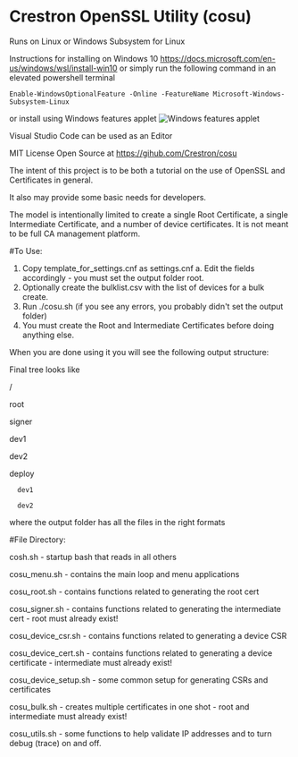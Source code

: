 # Crestron OpenSSL Utility (cosu)

Runs on Linux or Windows Subsystem for Linux

Instructions for installing on Windows 10 https://docs.microsoft.com/en-us/windows/wsl/install-win10 
or simply run the following command in an elevated powershell terminal  
```
Enable-WindowsOptionalFeature -Online -FeatureName Microsoft-Windows-Subsystem-Linux
```
or install using Windows features applet
![Windows features applet](./WSL-GUIInstall.png "Windows features applet")


Visual Studio Code can be used as an Editor

MIT License Open Source at https://gihub.com/Crestron/cosu

The intent of this project is to be both a tutorial on the use of OpenSSL and Certificates in general.

It also may provide some basic needs for developers.

The model is intentionally limited to create a single Root Certificate, a single Intermediate Certificate,
and a number of device certificates. It is not meant to be full CA management platform.

#To Use:

1. Copy template_for_settings.cnf as settings.cnf
    a. Edit the fields accordingly - you must set the output folder root.
2. Optionally create the bulklist.csv with the list of devices for a bulk create.
3. Run ./cosu.sh (if you see any errors, you probably didn't set the output folder)
4. You must create the Root and Intermediate Certificates before doing anything else.


When you are done using it you will see the following output structure:

Final tree looks like

/

   root

   signer

   dev1

   dev2

   deploy

      dev1

      dev2

where the output folder has all the files in the right formats

#File Directory:

cosh.sh - startup bash that reads in all others

cosu_menu.sh - contains the main loop and menu applications

cosu_root.sh - contains functions related to generating the root cert

cosu_signer.sh - contains functions related to generating the intermediate cert - root must already exist!

cosu_device_csr.sh - contains functions related to generating a device CSR

cosu_device_cert.sh - contains functions related to generating a device certificate - intermediate must already exist!

cosu_device_setup.sh - some common setup for generating CSRs and certificates

cosu_bulk.sh - creates multiple certificates in one shot - root and intermediate must already exist!

cosu_utils.sh - some functions to help validate IP addresses and to turn debug (trace) on and off.



